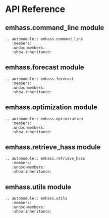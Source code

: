 # API Reference

## emhass.command_line module

```{eval-rst}
.. automodule:: emhass.command_line
   :members:
   :undoc-members:
   :show-inheritance:
```

## emhass.forecast module

```{eval-rst}
.. automodule:: emhass.forecast
   :members:
   :undoc-members:
   :show-inheritance:
```

## emhass.optimization module

```{eval-rst}
.. automodule:: emhass.optimization
   :members:
   :undoc-members:
   :show-inheritance:
```

## emhass.retrieve_hass module

```{eval-rst}
.. automodule:: emhass.retrieve_hass
   :members:
   :undoc-members:
   :show-inheritance:
```

## emhass.utils module

```{eval-rst}
.. automodule:: emhass.utils
   :members:
   :undoc-members:
   :show-inheritance:
```
